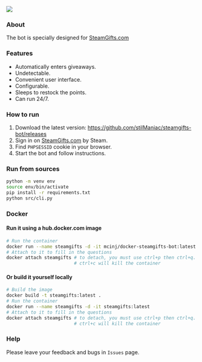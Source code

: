![](https://i.imgur.com/oCob3wQ.gif)

### About
The bot is specially designed for [SteamGifts.com](https://www.steamgifts.com/)

### Features
- Automatically enters giveaways.
- Undetectable.
- Сonvenient user interface.
- Сonfigurable.
- Sleeps to restock the points.
- Can run 24/7.

### How to run
1. Download the latest version: https://github.com/stilManiac/steamgifts-bot/releases
2. Sign in on [SteamGifts.com](https://www.steamgifts.com/) by Steam.
3. Find `PHPSESSID` cookie in your browser.
4. Start the bot and follow instructions.

### Run from sources
```bash
python -m venv env
source env/bin/activate
pip install -r requirements.txt
python src/cli.py
```

### Docker

#### Run it using a hub.docker.com image
```bash
# Run the container
docker run --name steamgifts -d -it mcinj/docker-steamgifts-bot:latest
# Attach to it to fill in the questions
docker attach steamgifts # to detach, you must use ctrl+p then ctrl+q. 
                         # ctrl+c will kill the container
```

#### Or build it yourself locally
```bash
# Build the image
docker build -t steamgifts:latest .
# Run the container
docker run --name steamgifts -d -it steamgifts:latest
# Attach to it to fill in the questions
docker attach steamgifts # to detach, you must use ctrl+p then ctrl+q. 
                         # ctrl+c will kill the container
```



### Help
Please leave your feedback and bugs in `Issues` page.
